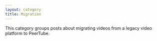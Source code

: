 ```yaml
---
layout: category
title: Migration
---
```


This category groups posts about migrating videos from a legacy video platform to PeerTube. 
